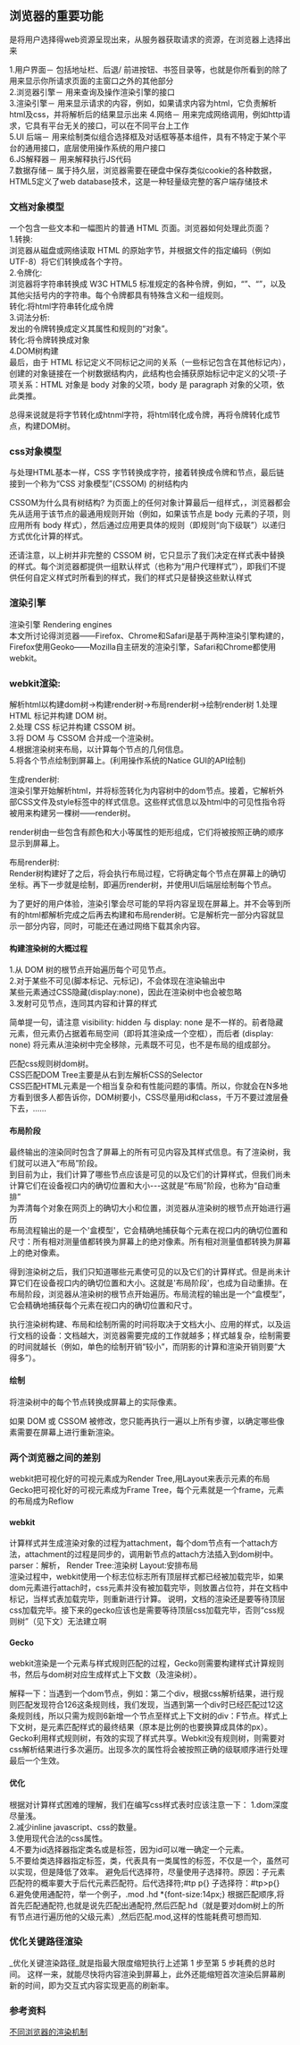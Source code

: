 ## 浏览器的重要功能  
是将用户选择得web资源呈现出来，从服务器获取请求的资源，在浏览器上选择出来  

1.用户界面－ 包括地址栏、后退/  前进按钮、书签目录等，也就是你所看到的除了用来显示你所请求页面的主窗口之外的其他部分  
2.浏览器引擎－ 用来查询及操作渲染引擎的接口  
3.渲染引擎－ 用来显示请求的内容，例如，如果请求内容为html，它负责解析html及css，并将解析后的结果显示出来
4.网络－ 用来完成网络调用，例如http请求，它具有平台无关的接口，可以在不同平台上工作  
5.UI 后端－ 用来绘制类似组合选择框及对话框等基本组件，具有不特定于某个平台的通用接口，底层使用操作系统的用户接口  
6.JS解释器－ 用来解释执行JS代码  
7.数据存储－ 属于持久层，浏览器需要在硬盘中保存类似cookie的各种数据，HTML5定义了web database技术，这是一种轻量级完整的客户端存储技术  

### 文档对象模型  
一个包含一些文本和一幅图片的普通 HTML 页面。浏览器如何处理此页面？   
1.转换:  
 浏览器从磁盘或网络读取 HTML 的原始字节，并根据文件的指定编码（例如 UTF-8）将它们转换成各个字符。  
2.令牌化:  
浏览器将字符串转换成 W3C HTML5 标准规定的各种令牌，例如，“<html>”、“<body>”，以及其他尖括号内的字符串。每个令牌都具有特殊含义和一组规则。    
转化:将html字符串转化成令牌    
3.词法分析:  
发出的令牌转换成定义其属性和规则的“对象”。    
转化:将令牌转换成对象  
4.DOM树构建  
最后，由于 HTML 标记定义不同标记之间的关系（一些标记包含在其他标记内），创建的对象链接在一个树数据结构内，此结构也会捕获原始标记中定义的父项-子项关系：HTML 对象是 body 对象的父项，body 是 paragraph 对象的父项，依此类推。    

总得来说就是将字节转化成htnml字符，将html转化成令牌，再将令牌转化成节点，构建DOM树。  

### css对象模型  
与处理HTML基本一样，CSS 字节转换成字符，接着转换成令牌和节点，最后链接到一个称为“CSS 对象模型”(CSSOM) 的树结构内   

CSSOM为什么具有树结构?
为页面上的任何对象计算最后一组样式，，浏览器都会先从适用于该节点的最通用规则开始（例如，如果该节点是 body 元素的子项，则应用所有 body 样式），然后通过应用更具体的规则（即规则“向下级联”）以递归方式优化计算的样式。  

还请注意，以上树并非完整的 CSSOM 树，它只显示了我们决定在样式表中替换的样式。每个浏览器都提供一组默认样式（也称为“用户代理样式”），即我们不提供任何自定义样式时所看到的样式，我们的样式只是替换这些默认样式  

### 渲染引擎  
渲染引擎 Rendering engines  
本文所讨论得浏览器——Firefox、Chrome和Safari是基于两种渲染引擎构建的，Firefox使用Geoko——Mozilla自主研发的渲染引擎，Safari和Chrome都使用webkit。  

### webkit渲染:  
解析html以构建dom树->构建render树->布局render树->绘制render树 
1.处理 HTML 标记并构建 DOM 树。  
2.处理 CSS 标记并构建 CSSOM 树。  
3.将 DOM 与 CSSOM 合并成一个渲染树。  
4.根据渲染树来布局，以计算每个节点的几何信息。  
5.将各个节点绘制到屏幕上。(利用操作系统的Natice GUI的API绘制)     

生成render树:  
渲染引擎开始解析html，并将标签转化为内容树中的dom节点。接着，它解析外部CSS文件及style标签中的样式信息。这些样式信息以及html中的可见性指令将被用来构建另一棵树——render树。    

render树由一些包含有颜色和大小等属性的矩形组成，它们将被按照正确的顺序显示到屏幕上。    

布局render树:   
Render树构建好了之后，将会执行布局过程，它将确定每个节点在屏幕上的确切坐标。再下一步就是绘制，即遍历render树，并使用UI后端层绘制每个节点。  

为了更好的用户体验，渲染引擎会尽可能的早将内容呈现在屏幕上。并不会等到所有的html都解析完成之后再去构建和布局render树。它是解析完一部分内容就显示一部分内容，同时，可能还在通过网络下载其余内容。   

#### 构建渲染树的大概过程  
1.从 DOM 树的根节点开始遍历每个可见节点。  
2.对于某些不可见(脚本标记、元标记)，不会体现在渲染输出中  
某些元素通过CSS隐藏(display:none)，因此在渲染树中也会被忽略     
3.发射可见节点，连同其内容和计算的样式    

简单提一句，请注意 visibility: hidden 与 display: none 是不一样的。前者隐藏元素，但元素仍占据着布局空间（即将其渲染成一个空框），而后者 (display: none) 将元素从渲染树中完全移除，元素既不可见，也不是布局的组成部分。

匹配css规则树dom树。  
CSS匹配DOM Tree主要是从右到左解析CSS的Selector  
CSS匹配HTML元素是一个相当复杂和有性能问题的事情。所以，你就会在N多地方看到很多人都告诉你，DOM树要小，CSS尽量用id和class，千万不要过渡层叠下去，……

#### 布局阶段  
最终输出的渲染同时包含了屏幕上的所有可见内容及其样式信息。有了渲染树，我们就可以进入“布局”阶段。  
到目前为止，我们计算了哪些节点应该是可见的以及它们的计算样式，但我们尚未计算它们在设备视口内的确切位置和大小---这就是“布局”阶段，也称为“自动重排”  
为弄清每个对象在网页上的确切大小和位置，浏览器从渲染树的根节点开始进行遍历  
布局流程输出的是一个'盒模型'，它会精确地捕获每个元素在视口内的确切位置和尺寸：所有相对测量值都转换为屏幕上的绝对像素。所有相对测量值都转换为屏幕上的绝对像素。  

得到渲染树之后，我们只知道哪些元素使可见的以及它们的计算样式。但是尚未计算它们在设备视口内的确切位置和大小。这就是'布局阶段'，也成为自动重排。在布局阶段，浏览器从渲染树的根节点开始遍历。布局流程的输出是一个“盒模型”，它会精确地捕获每个元素在视口内的确切位置和尺寸。  

执行渲染树构建、布局和绘制所需的时间将取决于文档大小、应用的样式，以及运行文档的设备：文档越大，浏览器需要完成的工作就越多；样式越复杂，绘制需要的时间就越长（例如，单色的绘制开销“较小”，而阴影的计算和渲染开销则要“大得多”）。  

#### 绘制
将渲染树中的每个节点转换成屏幕上的实际像素。  

如果 DOM 或 CSSOM 被修改，您只能再执行一遍以上所有步骤，以确定哪些像素需要在屏幕上进行重新渲染。

### 两个浏览器之间的差别
webkit把可视化好的可视元素成为Render Tree,用Layout来表示元素的布局  
Gecko把可视化好的可视元素成为Frame Tree，每个元素就是一个frame，元素的布局成为Reflow  

#### webkit
计算样式并生成渲染对象的过程为attachment，每个dom节点有一个attach方法，attachment的过程是同步的，调用新节点的attach方法插入到dom树中。
parser：解析， Render Tree:渲染树 Layout:安排布局    
渲染过程中，webkit使用一个标志位标志所有顶层样式都已经被加载完毕，如果dom元素进行attach时，css元素并没有被加载完毕，则放置占位符，并在文档中标记，当样式表加载完毕，则重新进行计算。
说明，文档的渲染还是要等待顶层css加载完毕。接下来的gecko应该也是需要等待顶层css加载完毕，否则“css规则树”（见下文）无法建立啊  

#### Gecko  
webkit渲染是一个元素与样式规则匹配的过程，Gecko则需要构建样式计算规则书，然后与dom树对应生成样式上下文数（及渲染树）。   

解释一下：当遇到一个dom节点，例如：第二个div，根据css解析结果，进行规则匹配发现符合126这条规则线，我们发现，当遇到第一个div时已经匹配过12这条规则线，所以只需为规则6新增一个节点至样式上下文树的div：F节点。样式上下文树，是元素匹配样式的最终结果（原本是比例的也要换算成具体的px）。 Gecko利用样式规则树，有效的实现了样式共享。Webkit没有规则树，则需要对css解析结果进行多次遍历。出现多次的属性将会被按照正确的级联顺序进行处理最后一个生效。   

#### 优化
根据对计算样式困难的理解，我们在编写css样式表时应该注意一下：
1.dom深度尽量浅。  
2.减少inline javascript、css的数量。  
3.使用现代合法的css属性。  
4.不要为id选择器指定类名或是标签，因为id可以唯一确定一个元素。  
5.不要给类选择器指定标签，类，代表具有一类属性的标签，不仅是一个，虽然可以实现，但是降低了效率。
避免后代选择符，尽量使用子选择符。原因：子元素匹配符的概率要大于后代元素匹配符。后代选择符;#tp p{} 子选择符：#tp>p{}  
6.避免使用通配符，举一个例子，.mod .hd *{font-size:14px;} 根据匹配顺序,将首先匹配通配符,也就是说先匹配出通配符,然后匹配.hd（就是要对dom树上的所有节点进行遍历他的父级元素）,然后匹配.mod,这样的性能耗费可想而知.  
### 优化关键路径渲染  
_优化关键渲染路径_就是指最大限度缩短执行上述第 1 步至第 5 步耗费的总时间。 这样一来，就能尽快将内容渲染到屏幕上，此外还能缩短首次渲染后屏幕刷新的时间，即为交互式内容实现更高的刷新率。  

### 参考资料
[不同浏览器的渲染机制](http://blog.jobbole.com/12749/?repeat=w3tc)  
